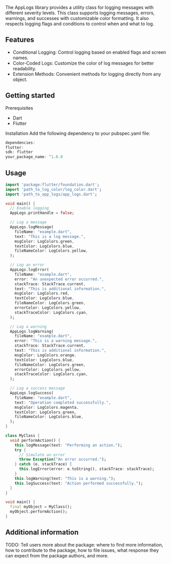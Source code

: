 <!--
This README describes the package. If you publish this package to pub.dev,
this README's contents appear on the landing page for your package.

For information about how to write a good package README, see the guide for
[writing package pages](https://dart.dev/guides/libraries/writing-package-pages).

For general information about developing packages, see the Dart guide for
[creating packages](https://dart.dev/guides/libraries/create-library-packages)
and the Flutter guide for
[developing packages and plugins](https://flutter.dev/developing-packages).
-->

The AppLogs library provides a utility class for logging messages with different severity levels. This class supports logging messages, errors, warnings, and successes with customizable color formatting. It also respects logging flags and conditions to control when and what to log.

## Features

- Conditional Logging: Control logging based on enabled flags and screen names.
- Color-Coded Logs: Customize the color of log messages for better readability.
- Extension Methods: Convenient methods for logging directly from any object.

## Getting started

Prerequisites
- Dart
- Flutter

Installation
Add the following dependency to your pubspec.yaml file:

```dart
dependencies:
flutter:
sdk: flutter
your_package_name: ^1.0.0

```


## Usage

```dart
import 'package:flutter/foundation.dart';
import 'path_to_log_color/log_color.dart';
import 'path_to_app_logs/app_logs.dart';

void main() {
  // Enable logging
  AppLogs.printHandle = false;

  // Log a message
  AppLogs.logMessage(
    fileName: "example.dart",
    text: "This is a log message.",
    msgColor: LogColors.green,
    textColor: LogColors.blue,
    fileNameColor: LogColors.yellow,
  );

  // Log an error
  AppLogs.logError(
    fileName: "example.dart",
    error: "An unexpected error occurred.",
    stackTrace: StackTrace.current,
    text: "This is additional information.",
    msgColor: LogColors.red,
    textColor: LogColors.blue,
    fileNameColor: LogColors.green,
    errorColor: LogColors.yellow,
    stackTraceColor: LogColors.cyan,
  );

  // Log a warning
  AppLogs.logWarning(
    fileName: "example.dart",
    error: "This is a warning message.",
    stackTrace: StackTrace.current,
    text: "This is additional information.",
    msgColor: LogColors.orange,
    textColor: LogColors.blue,
    fileNameColor: LogColors.green,
    errorColor: LogColors.yellow,
    stackTraceColor: LogColors.cyan,
  );

  // Log a success message
  AppLogs.logSuccess(
    fileName: "example.dart",
    text: "Operation completed successfully.",
    msgColor: LogColors.magenta,
    textColor: LogColors.green,
    fileNameColor: LogColors.blue,
  );
}
```


```dart
class MyClass {
  void performAction() {
    this.logMessage(text: "Performing an action.");
    try {
      // Simulate an error
      throw Exception("An error occurred.");
    } catch (e, stackTrace) {
      this.logError(error: e.toString(), stackTrace: stackTrace);
    }
    this.logWarning(text: "This is a warning.");
    this.logSuccess(text: "Action performed successfully.");
  }
}

void main() {
  final myObject = MyClass();
  myObject.performAction();
}
```

## Additional information

TODO: Tell users more about the package: where to find more information, how to
contribute to the package, how to file issues, what response they can expect
from the package authors, and more.
